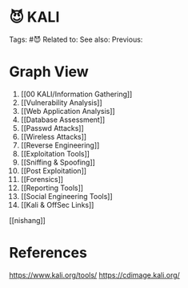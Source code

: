# 😈 KALI

Tags: #😈
Related to:
See also:
Previous:

# Graph View

01. [[00 KALI/Information Gathering]]
02. [[Vulnerability Analysis]]
03. [[Web Application Analysis]]
04. [[Database Assessment]]
05. [[Passwd Attacks]]
06. [[Wireless Attacks]]
07. [[Reverse Engineering]]
08. [[Exploitation Tools]]
09. [[Sniffing & Spoofing]]
10. [[Post Exploitation]]
11. [[Forensics]]
12. [[Reporting Tools]] 
13. [[Social Engineering Tools]]
42. [[Kali & OffSec Links]]

[[nishang]]

# References
https://www.kali.org/tools/
https://cdimage.kali.org/